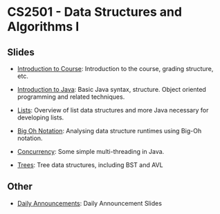 CS2501 - Data Structures and Algorithms I
===============================

<a name="introduction"></a>Slides
--------------------------------------- 


- [Introduction to Course](./00-introduction.html): Introduction to the course, grading structure, etc.

- [Introduction to Java](./01-java.html): Basic Java syntax, structure. Object oriented programming and related techniques.

- [Lists](02-lists.html): Overview of list data structures and more Java necessary for developing lists.

- [Big Oh Notation](./03-bigoh.html): Analysing data structure runtimes using Big-Oh notation. 

- [Concurrency](./04-concurrency.html): Some simple multi-threading in Java.

- [Trees](./05-trees.html): Tree data structures, including BST and AVL

<a name="introduction"></a>Other
--------------------------------------- 

- [Daily Announcements](./dailyAnnouncements.html): Daily Announcement Slides